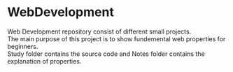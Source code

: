 # WebDevelopment
Web Development repository consist of different small projects. <br>
The main purpose of this project is to show fundemental web properties for beginners. <br>
Study folder contains the source code and Notes folder contains the explanation of properties.
